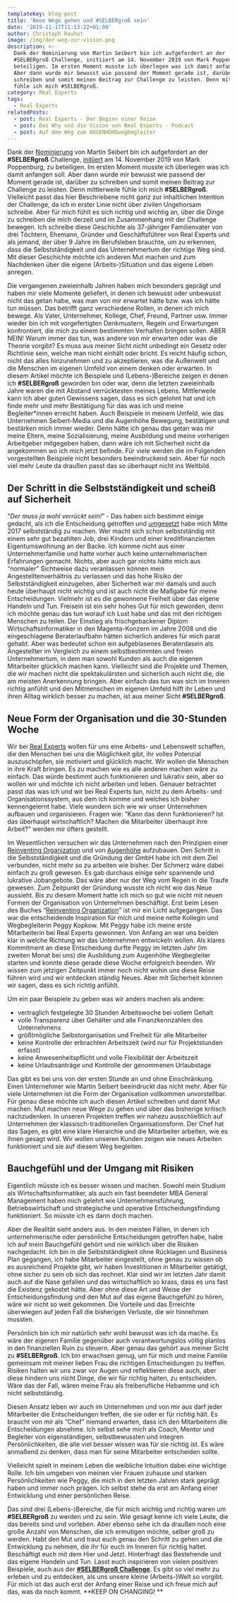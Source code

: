 ```yaml
---
templateKey: blog-post
title: 'Neue Wege gehen und #SELBERgroß sein'
date: '2019-11-17T11:13:22+01:00'
author: Christoph Rauhut
image: /img/der-weg-zur-vision.png
description: >-
  Dank der Nominierung von Martin Seibert bin ich aufgefordert an der
  #SELBERgroß Challenge, initiiert am 14. November 2019 von Mark Poppenburg, zu
  beteiligen. Im ersten Moment musste ich überlegen was ich damit anfangen soll.
  Aber dann wurde mir bewusst wie passend der Moment gerade ist, darüber zu
  schreiben und somit meinen Beitrag zur Challenge zu leisten. Denn mittlerweile
  fühle ich mich #SELBERgroß.
category: Real Experts
tags:
  - Real Experts
relatedPosts:
  - post: Real Experts - Der Beginn einer Reise
  - post: Das Why und die Vision von Real Experts - Podcast
  - post: Auf dem Weg zum AUGENHÖHEwegbegleiter
---
```

Dank der [Nominierung](https://twitter.com/mseibert/status/1195601307522027520) von Martin Seibert bin ich aufgefordert an der **\#SELBERgroß** Challenge, [initiiert](https://twitter.com/MarkPoppenborg/status/1194863899436298240) am 14. November 2019 von Mark Poppenburg, zu beteiligen. Im ersten Moment musste ich überlegen was ich damit anfangen soll. Aber dann wurde mir bewusst wie passend der Moment gerade ist, darüber zu schreiben und somit meinen Beitrag zur Challenge zu leisten. Denn mittlerweile fühle ich mich **\#SELBERgroß**. Vielleicht passt das hier Beschriebene nicht ganz zur inhaltlichen Intention der Challenge, da ich in erster Linie nicht über zivilen Ungehorsam schreibe. Aber für mich fühlt es sich richtig und wichtig an, über die Dinge zu schreiben die mich derzeit und im Zusammenhang mit der Challenge bewegen. Ich schreibe diese Geschichte als 37-jähriger Familienvater von drei Töchtern, Ehemann, Gründer und Geschäftsführer von Real Experts und als jemand, der über 9 Jahre im Berufsleben brauchte, um zu erkennen, dass die Selbstständigkeit und das Unternehmertum der richtige Weg sind. Mit dieser Geschichte möchte ich anderen Mut machen und zum Nachdenken über die eigene (Arbeits-)Situation und das eigene Leben anregen. 

Die vergangenen zweieinhalb Jahren haben mich besonders geprägt und haben mir viele Momente geliefert, in denen ich bewusst oder unbewusst nicht das getan habe, was man von mir erwartet hätte bzw. was ich hätte tun müssen. Das betrifft ganz verschiedene Rollen, in denen ich mich bewege. Als Vater, Unternehmer, Kollege, Chef, Freund, Partner usw. Immer wieder bin ich mit vorgefertigten Denkmustern, Regeln und Erwartungen konfrontiert, die mich zu einem bestimmten Verhalten bringen sollen. ABER NEIN! Warum immer das tun, was andere von mir erwarten oder was die Theorie vorgibt? Es muss aus meiner Sicht nicht unbedingt ein Gesetz oder Richtlinie sein, welche man nicht einhält oder bricht. Es reicht häufig schon, nicht das alles hinzunehmen und zu akzeptieren, was die Außenwelt und die Menschen im eigenen Umfeld von einem denken oder erwarten. In diesem Artikel möchte ich Beispiele und (Lebens-)Bereiche zeigen in denen ich **\#SELBERgroß** geworden bin oder war, denn die letzten zweieinhalb Jahre waren die mit Abstand verrücktesten meines Lebens. Mittlerweile kann ich aber guten Gewissens sagen, dass es sich gelohnt hat und ich finde mehr und mehr Bestätigung für das was ich und meine Begleiter*innen erreicht haben. Auch Beispiele in meinem Umfeld, wie das Unternehmen Seibert-Media und die Augenhöhe Bewegung, bestätigen und bestärken mich immer wieder. Denn hätte ich genau das getan was mir meine Eltern, meine Sozialisierung, meine Ausbildung und meine vorherigen Arbeitgeber mitgegeben haben, dann wäre ich mit Sicherheit nicht da angekommen wo ich mich jetzt befinde. Für viele werden die im Folgenden vorgestellten Beispiele nicht besonders beeindruckend sein. Aber für noch viel mehr Leute da draußen passt das so überhaupt nicht ins Weltbild. 

## Der Schritt in die Selbstständigkeit und scheiß auf Sicherheit

“_Der muss ja wohl verrückt sein!_” - Das haben sich bestimmt einige gedacht, als ich die Entscheidung getroffen und [umgesetzt](https://www.realexperts.de/blog/2018-12-02-real-experts-der-beginn-einer-reise/) habe mich Mitte 2017 selbstständig zu machen. Wer macht sich schon selbstständig mit einem sehr gut bezahlten Job, drei Kindern und einer kreditfinanzierten Eigentumswohnung an der Backe. Ich komme nicht aus einer Unternehmerfamilie und hatte vorher auch keine unternehmerischen Erfahrungen gemacht. Nichts, aber auch gar nichts hätte mich aus “normaler” Sichtweise dazu veranlassen können mein Angestelltenverhältnis zu verlassen und das hohe Risiko der Selbstständigkeit einzugehen, aber Sicherheit war mir damals und auch heute überhaupt nicht wichtig und ist auch nicht die Maßgabe für meine Entscheidungen. Vielmehr ist es die gewonnene Freiheit über das eigene Handeln und Tun. Freisein ist ein sehr hohes Gut für mich geworden, denn ich möchte genau das tun worauf ich Lust habe und das mit den richtigen Menschen zu teilen. Der Einstieg als frischgebackener Diplom Wirtschaftsinformatiker in den Magenta-Konzern im Jahre 2008 und die eingeschlagene Beraterlaufbahn hätten sicherlich anderes für mich parat gehabt. Aber was bedeutet schon ein aufgeblasenes Beraterdasein als Angestellter im Vergleich zu einem selbstbestimmten und freien Unternehmertum, in dem man sowohl Kunden als auch die eigenen Mitarbeiter glücklich machen kann. Vielleicht sind die Projekte und Themen, die wir machen nicht die spektakulärsten und sicherlich auch nicht die, die am meisten Anerkennung bringen. Aber einfach das tun was sich im Inneren richtig anfühlt und den Mitmenschen im eigenen Umfeld hilft ihr Leben und ihren Alltag wirklich besser zu machen, ist aus meiner Sicht **\#SELBERgroß**. 

## Neue Form der Organisation und die 30-Stunden Woche

Wir bei [Real Experts](https://www.realexperts.de/) wollen für uns eine Arbeits- und Lebenswelt schaffen, die den Menschen bei uns die Möglichkeit gibt, ihr volles Potenzial auszuschöpfen, sie motiviert und glücklich macht. Wir wollen die Menschen in ihre Kraft bringen. Es zu machen wie es alle anderen machen wäre zu einfach. Das würde bestimmt auch funktionieren und lukrativ sein, aber so wollen wir und möchte ich nicht arbeiten und leben. Genauer betrachtet passt das was ich und wir bei Real Experts tun, nicht zu dem Arbeits- und Organisationssystem, aus dem ich komme und welches ich bisher kennengelernt habe. Viele wundern sich wie wir unser Unternehmen aufbauen und organisieren. Fragen wie: “Kann das denn funktionieren? Ist das überhaupt wirtschaftlich? Machen die Mitarbeiter überhaupt ihre Arbeit?” werden mir öfters gestellt. 

Im Wesentlichen versuchen wir das Unternehmen nach den Prinzipien einer [Reinventing Organization](https://www.reinventingorganizations.com/) und von [Augenhöhe](http://augenhoehe-film.de/) aufzubauen. Den Schritt in die Selbstständigkeit und die Gründung der GmbH habe ich mit dem Ziel verbunden, nicht mehr so zu arbeiten wie bisher. Der Schmerz wäre dabei einfach zu groß gewesen. Es gab durchaus einige sehr spannende und lukrative Jobangebote. Das wäre aber nur der Weg vom Regen in die Traufe gewesen. Zum Zeitpunkt der Gründung wusste ich nicht wie das Neue aussieht. Bis zu diesem Moment hatte ich mich so gut wie nicht mit neuen Formen der Organisation von Unternehmen beschäftigt. Erst beim Lesen des Buches “[Reinventing Organization](https://www.reinventingorganizations.com/)” ist mir ein Licht aufgegangen. Das war die entscheidende Inspiration für mich und meine nette Kollegin und Wegbegleiterin Peggy Kopkow. Mit Peggy habe ich meine erste Mitarbeiterin bei Real Experts gewonnen. Von Anfang an war uns beiden klar in welche Richtung wir das Unternehmen entwickeln wollen. Als klares Kommitment an diese Entscheidung durfte Peggy im letzten Jahr (im zweiten Monat bei uns) die Ausbildung zum Augenhöhe Wegbegleiter starten und konnte diese gerade diese Woche erfolgreich beenden. Wir wissen zum jetzigen Zeitpunkt immer noch nicht wohin uns diese Reise führen wird und wir entdecken ständig Neues. Aber mit Sicherheit können wir sagen, dass es sich richtig anfühlt. 

Um ein paar Beispiele zu geben was wir anders machen als andere:

* vertraglich festgelegte 30 Stunden Arbeitswoche bei vollem Gehalt
* volle Transparenz über Gehälter und alle Finanzkennzahlen des Unternehmens
* größtmögliche Selbstorganisation und Freiheit für alle Mitarbeiter
* keine Kontrolle der erbrachten Arbeitszeit (wird nur für Projektstunden erfasst)
* keine Anwesenheitspflicht und volle Flexibilität der Arbeitszeit
* keine Urlaubsanträge und Kontrolle der genommenen Urlaubstage

Das gibt es bei uns von der ersten Stunde an und ohne Einschränkung. Einen Unternehmer wie Martin Seibert beeindruckt das nicht mehr. Aber für viele Unternehmen ist die Form der Organisation vollkommen unvorstellbar. Für genau diese möchte ich auch diesen Artikel schreiben und damit Mut machen. Mut machen neue Wege zu gehen und über das bisherige kritisch nachzudenken. In unseren Projekten treffen wir nahezu ausschließlich auf Unternehmen der klassisch-traditionellen Organisationsform. Der Chef hat das Sagen, es gibt eine klare Hierarchie und die Mitarbeiter arbeiten, wie es ihnen gesagt wird. Wir wollen unseren Kunden zeigen wie neues Arbeiten funktioniert und sie auf diesem Weg begleiten. 

## Bauchgefühl und der Umgang mit Risiken

Eigentlich müsste ich es besser wissen und machen. Sowohl mein Studium als Wirtschaftsinformatiker, als auch ein fast beendeter MBA General Management haben mich gelehrt wie Unternehmensführung, Betriebswirtschaft und strategische und operative Entscheidungsfindung funktioniert. So müsste ich es dann doch machen. 

Aber die Realität sieht anders aus. In den meisten Fällen, in denen ich unternehmerische oder persönliche Entscheidungen getroffen habe, habe ich auf mein Bauchgefühl gehört und nie wirklich über die Risiken nachgedacht. Ich bin in die Selbstständigkeit ohne Rücklagen und Business Plan gegangen, ich habe Mitarbeiter eingestellt, ohne genau zu wissen ob es ausreichend Projekte gibt, wir haben Investitionen in Mitarbeiter getätigt, ohne sicher zu sein ob sich das rechnet. Klar sind wir im letzten Jahr damit auch auf die Nase gefallen und das wirtschaftlich so krass, dass es uns fast die Existenz gekostet hätte. Aber ohne diese Art und Weise der Entscheidungsfindung und den Mut auf das eigene Bauchgefühl zu hören, wäre wir nicht so weit gekommen. Die Vorteile und das Erreichte überwiegen auf jeden Fall die bisherigen Verluste, die wir hinnehmen mussten. 

Persönlich bin ich mir natürlich sehr wohl bewusst was ich da mache. Es wäre der eigenen Familie gegenüber auch verantwortungslos völlig planlos in den finanziellen Ruin zu steuern. Aber genau das gehört aus meiner Sicht zu **\#SELBERgroß**. Ich bin erwachsen genug, um für mich und meine Familie gemeinsam mit meiner lieben Frau die richtigen Entscheidungen zu treffen. Risiken halten wir uns zwar vor Augen und reflektieren diese auch, aber diese hindern uns nicht Dinge, die wir für richtig halten, zu entscheiden. Wäre das der Fall, wären meine Frau als freiberufliche Hebamme und ich nicht selbstständig. 

Diesen Ansatz leben wir auch im Unternehmen und von mir aus darf jeder Mitarbeiter die Entscheidungen treffen, die sie oder er für richtig hält. Es braucht von mir als “Chef” niemand erwarten, dass ich den Mitarbeitern die Entscheidungen abnehme. Ich selbst sehe mich als Coach, Mentor und Begleiter von eigenständigen, selbstbewussten und integren Persönlichkeiten, die alle viel besser wissen was für sie richtig ist. Es wäre anmaßend zu denken, dass man für seine Mitarbeiter entscheiden sollte. 

Vielleicht spielt in meinem Leben die weibliche Intuition dabei eine wichtige Rolle. Ich bin umgeben von meinen vier Frauen zuhause und starken Persönlichkeiten wie Peggy, die mich in den letzten Jahren stark geprägt haben und immer noch prägen. Ich selbst stehe da erst am Anfang einer Entwicklung und einer persönlichen Reise.

Das sind drei (Lebens-)Bereiche, die für mich wichtig und richtig waren um **\#SELBERgroß** zu werden und zu sein. Wie gesagt kenne ich viele Leute, die das bereits sind und vorleben. Aber ebenso sehe ich da draußen noch eine große Anzahl von Menschen, die ich ermutigen möchte, selber groß zu werden. Habt den Mut und traut euch genau den Schritt zu gehen und die Entwicklung zu nehmen, die ihr für euch im Inneren für richtig haltet. Beschäftigt euch mit dem Hier und Jetzt. Hinterfragt das Bestehende und das eigene Handeln und Tun. Lasst euch inspirieren von vielen positiven Beispiele, auch aus der [**\#SELBERgroß Challenge**](https://twitter.com/hashtag/SELBERgro%C3%9F). Es gibt so viel mehr zu erleben und zu entdecken, als uns unsere kleine (Arbeits-)Welt so vorgibt. Für mich ist das auch erst der Anfang einer Reise und ich freue mich auf das, was da noch kommt. **KEEP ON CHANGING!**
